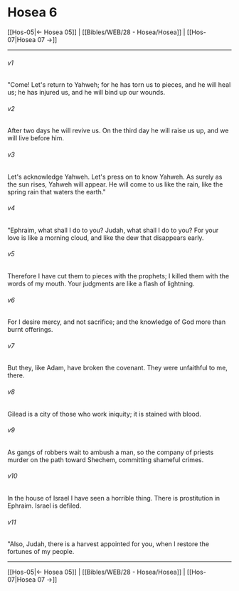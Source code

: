 # Hosea 6

[[Hos-05|← Hosea 05]] | [[Bibles/WEB/28 - Hosea/Hosea]] | [[Hos-07|Hosea 07 →]]
***



###### v1 
"Come! Let's return to Yahweh; for he has torn us to pieces, and he will heal us; he has injured us, and he will bind up our wounds. 

###### v2 
After two days he will revive us. On the third day he will raise us up, and we will live before him. 

###### v3 
Let's acknowledge Yahweh. Let's press on to know Yahweh. As surely as the sun rises, Yahweh will appear. He will come to us like the rain, like the spring rain that waters the earth." 

###### v4 
"Ephraim, what shall I do to you? Judah, what shall I do to you? For your love is like a morning cloud, and like the dew that disappears early. 

###### v5 
Therefore I have cut them to pieces with the prophets; I killed them with the words of my mouth. Your judgments are like a flash of lightning. 

###### v6 
For I desire mercy, and not sacrifice; and the knowledge of God more than burnt offerings. 

###### v7 
But they, like Adam, have broken the covenant. They were unfaithful to me, there. 

###### v8 
Gilead is a city of those who work iniquity; it is stained with blood. 

###### v9 
As gangs of robbers wait to ambush a man, so the company of priests murder on the path toward Shechem, committing shameful crimes. 

###### v10 
In the house of Israel I have seen a horrible thing. There is prostitution in Ephraim. Israel is defiled. 

###### v11 
"Also, Judah, there is a harvest appointed for you, when I restore the fortunes of my people.

***
[[Hos-05|← Hosea 05]] | [[Bibles/WEB/28 - Hosea/Hosea]] | [[Hos-07|Hosea 07 →]]
